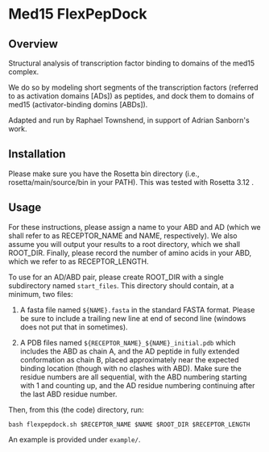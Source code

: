 # Med15 FlexPepDock 

## Overview

Structural analysis of transcription factor binding to domains of the med15 complex.  

We do so by modeling short segments of the transcription factors (referred to as activation domains [ADs]) as peptides, and dock them to domains of med15 (activator-binding domins [ABDs]).

Adapted and run by Raphael Townshend, in support of Adrian Sanborn's work.

## Installation

Please make sure you have the Rosetta bin directory (i.e., rosetta/main/source/bin in your PATH).  This was tested with Rosetta 3.12 .

## Usage

For these instructions, please assign a name to your ABD and AD (which we shall refer to as RECEPTOR_NAME and NAME, respectively).  We also assume you will output your results to a root directory, which we shall ROOT_DIR.  Finally, please record the number of amino acids in your ABD, which we refer to as RECEPTOR_LENGTH.

To use for an AD/ABD pair, please create ROOT_DIR with a single subdirectory named `start_files`.  This directory should contain, at a minimum, two files:

1) A fasta file named `${NAME}.fasta` in the standard FASTA format.  Please be sure to include a trailing new line at end of second line (windows does not put that in sometimes).

2) A PDB files named `${RECEPTOR_NAME}_${NAME}_initial.pdb` which includes the ABD as chain A, and the AD peptide in fully extended conformation as chain B, placed approximately near the expected binding location (though with no clashes with ABD).  Make sure the residue numbers are all sequential, with the ABD numbering starting with 1 and counting up, and the AD residue numbering continuing after the last ABD residue number.

Then, from this (the code) directory, run:

```
bash flexpepdock.sh $RECEPTOR_NAME $NAME $ROOT_DIR $RECEPTOR_LENGTH
```

An example is provided under `example/`.
